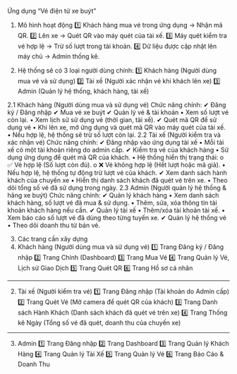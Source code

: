 Ứng dụng “Vé điện tử xe buýt”

1. Mô hình hoạt động
1️⃣   Khách hàng mua vé trong ứng dụng → Nhận mã QR.
2️⃣   Lên xe → Quét QR vào máy quét của tài xế.
3️⃣   Máy quét kiểm tra vé hợp lệ → Trừ số lượt trong tài khoản.
4️⃣   Dữ liệu được cập nhật lên máy chủ → Admin thống kê.

2. Hệ thống sẽ có 3 loại người dùng chính:
1️⃣   Khách hàng (Người dùng mua vé và sử dụng)
2️⃣   Tài xế (Người xác nhận vé khi khách lên xe)
3️⃣   Admin (Quản lý hệ thống, khách hàng, tài xế)

2.1️ Khách hàng (Người dùng mua và sử dụng vé)
Chức năng chính:
✔ Đăng ký / Đăng nhập
✔ Mua vé xe buýt
✔ Quản lý vé & tài khoản
•	Xem số lượt vé còn lại.
•	Xem lịch sử sử dụng vé (thời gian, tài xế).
✔ Quét mã QR để sử dụng vé
•	Khi lên xe, mở ứng dụng và quét mã QR vào máy quét của tài xế.
•	Nếu hợp lệ, hệ thống sẽ trừ số lượt còn lại.
2.2 Tài xế (Người kiểm tra và xác nhận vé)
Chức năng chính:
✔ Đăng nhập vào ứng dụng tài xế
•	Mỗi tài xế có một tài khoản riêng do admin cấp.
✔ Kiểm tra vé của khách hàng
•	Sử dụng ứng dụng để quét mã QR của khách.
•	Hệ thống hiển thị trạng thái:
o	✅ Vé hợp lệ (Số lượt còn đủ).
o	❌ Vé không hợp lệ (Hết lượt hoặc mã giả).
•	Nếu hợp lệ, hệ thống tự động trừ lượt vé của khách.
✔ Xem danh sách hành khách của chuyến xe
•	Hiển thị danh sách khách đã quét vé trên xe.
•	Theo dõi tổng số vé đã sử dụng trong ngày.
2.3 Admin (Người quản lý hệ thống & hãng xe buýt)
Chức năng chính:
✔ Quản lý khách hàng
•	Xem danh sách khách hàng, số lượt vé đã mua & sử dụng.
•	Thêm, sửa, xóa thông tin tài khoản khách hàng nếu cần.
✔ Quản lý tài xế 
•	Thêm/xóa tài khoản tài xế.
•	Xem báo cáo số lượt vé đã dùng theo từng tuyến xe.
✔ Quản lý hệ thống vé
•	Theo dõi doanh thu từ bán vé.

3. Các trang cần xây dựng
1. Khách hàng (Người dùng mua và sử dụng vé)
1️⃣   Trang Đăng ký / Đăng nhập 
2️⃣   Trang Chính (Dashboard) 
3️⃣   Trang Mua Vé 
4️⃣   Trang Quản lý Vé, Lịch sử Giao Dịch
5️⃣   Trang Quét QR 
6️⃣   Trang Hồ sơ cá nhân 
________________________________________
2. Tài xế (Người kiểm tra vé)
1️⃣   Trang Đăng nhập (Tài khoản do Admin cấp)
2️⃣   Trang Quét Vé (Mở camera để quét QR của khách)
3️⃣   Trang Danh sách Hành Khách (Danh sách khách đã quét vé trên xe)
4️⃣   Trang Thống kê Ngày (Tổng số vé đã quét, doanh thu của chuyến xe)
________________________________________
3. Admin 
1️⃣   Trang Đăng nhập
2️⃣   Trang Dashboard 
3️⃣   Trang Quản lý Khách Hàng 
4️⃣   Trang Quản lý Tài Xế 
5️⃣   Trang Quản lý Vé 
6️⃣   Trang Báo Cáo & Doanh Thu 

